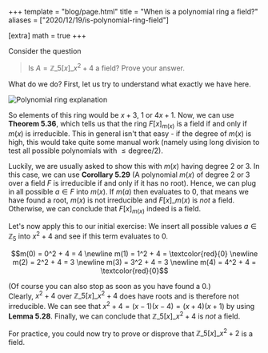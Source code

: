 +++
template = "blog/page.html"
title =  "When is a polynomial ring a field?"
aliases = ["2020/12/19/is-polynomial-ring-field"]

[extra] 
math = true
+++

Consider the question

> Is $A = \mathbb{Z}\_{5}[x]\_{x^2+4}$ a field? Prove your answer.

What do we do? First, let us try to understand what exactly we have here.  

![Polynomial ring explanation](/img/polynomial_ring.png)

So elements of this ring would be $x+3$, $1$ or $4x + 1$. Now, we can use **Theorem 5.36**, which tells us that the ring $F[x]_{m(x)}$ is a field if and only if $m(x)$ is irreducible. This in general isn't that easy - if the degree of $m(x)$ is high, this would take quite some manual work (namely using long division to test all possible polynomials with $\le \text{degree}/2$).   

Luckily, we are usually asked to show this with $m(x)$ having degree 2 or 3. In this case, we can use **Corollary 5.29** (A polynomial $m(x)$ of degree 2 or 3 over a field $F$ is irreducible if and only if it has no root). Hence, we can plug in all possible $a \in F$ into $m(x)$. If $m(a)$ then evaluates to $0$, that means we have found a root, $m(x)$ is not irreducible and $F[x]\_{m(x)}$ is _not_ a field. Otherwise, we can conclude that $F[x]_{m(x)}$ indeed is a field.

Let's now apply this to our initial exercise: We insert all possible values $a \in \mathbb{Z}_5$ into $x^{2} + 4$ and see if this term evaluates to $0$.

$$m(0) = 0^2 + 4 = 4 \newline
m(1) = 1^2 + 4 = \textcolor{red}{0} \newline
m(2) = 2^2 + 4 = 3 \newline
m(3) = 3^2 + 4 = 3 \newline
m(4) = 4^2 + 4 = \textcolor{red}{0}$$

(Of course you can also stop as soon as you have found a $0$.)  
Clearly, $x^2 + 4$ over $\mathbb{Z}\_{5}[x]\_{x^2+4}$ does have roots and is therefore not irreducible. We can see that $x^2 + 4 = (x - 1)(x - 4) = (x+4)(x+1)$ by using **Lemma 5.28**. Finally, we can conclude that $\mathbb{Z}\_5[x]\_{x^2 + 4}$ is _not_ a field.

For practice, you could now try to prove or disprove that $\mathbb{Z}\_5[x]\_{x^2 + 2}$ is a field.
